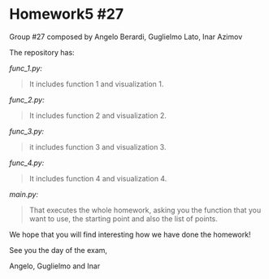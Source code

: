# Homework5  #27
Group #27 composed by Angelo Berardi, Guglielmo Lato, Inar Azimov 

The repository has:

_func_1.py:_ 
  >It includes function 1 and visualization 1.
  
_func_2.py:_ 
  >It includes function 2 and visualization 2.
  
_func_3.py:_ 
  >it includes function 3 and visualization 3.
  
_func_4.py:_ 
  >It includes function 4 and visualization 4.
  
_main.py:_ 
>That executes the whole homework, asking you the function that you want to use, the starting point and also the list of points.

We hope that you will find interesting how we have done the homework!

See you the day of the exam,

Angelo, Guglielmo and Inar
